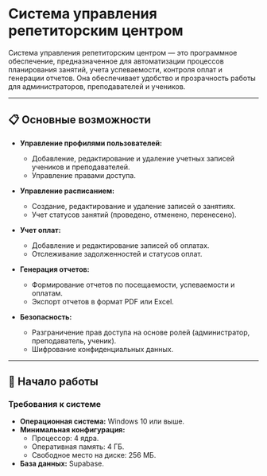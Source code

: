 # Система управления репетиторским центром

Система управления репетиторским центром — это программное обеспечение, предназначенное для автоматизации процессов планирования занятий, учета успеваемости, контроля оплат и генерации отчетов. Она обеспечивает удобство и прозрачность работы для администраторов, преподавателей и учеников.

---

## 📋 Основные возможности

- **Управление профилями пользователей:**
  - Добавление, редактирование и удаление учетных записей учеников и преподавателей.
  - Управление правами доступа.
  
- **Управление расписанием:**
  - Создание, редактирование и удаление записей о занятиях.
  - Учет статусов занятий (проведено, отменено, перенесено).

- **Учет оплат:**
  - Добавление и редактирование записей об оплатах.
  - Отслеживание задолженностей и статусов оплат.
  
- **Генерация отчетов:**
  - Формирование отчетов по посещаемости, успеваемости и оплатам.
  - Экспорт отчетов в формат PDF или Excel.

- **Безопасность:**
  - Разграничение прав доступа на основе ролей (администратор, преподаватель, ученик).
  - Шифрование конфиденциальных данных.

---

## 🚀 Начало работы

### Требования к системе

- **Операционная система:** Windows 10 или выше.
- **Минимальная конфигурация:**
  - Процессор: 4 ядра.
  - Оперативная память: 4 ГБ.
  - Свободное место на диске: 256 МБ.
- **База данных:** Supabase.

